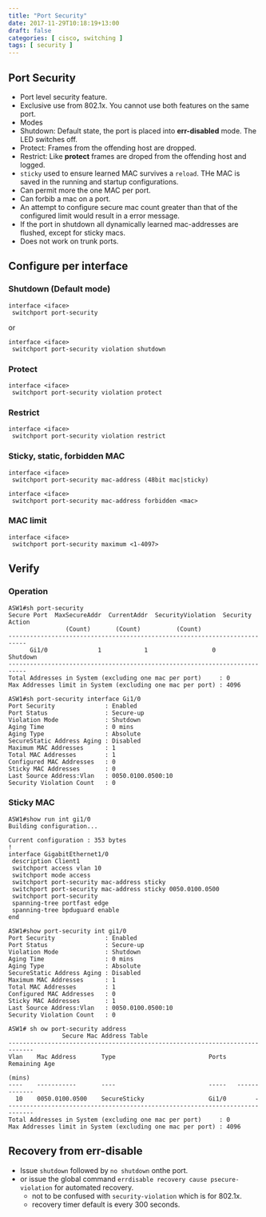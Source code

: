 ```yaml
---
title: "Port Security"
date: 2017-11-29T10:18:19+13:00
draft: false
categories: [ cisco, switching ]
tags: [ security ]
---
```


## Port Security
* Port level security feature.
* Exclusive use from 802.1x.  You cannot use both features on the same port.
* Modes
 * Shutdown: Default state, the port is placed into **err-disabled** mode.  The LED switches off.
  * Protect: Frames from the offending host are dropped.
  * Restrict: Like **protect** frames are droped from the offending host and logged.
* `sticky` used to ensure learned MAC survives a `reload`.  THe MAC is saved in the running and startup configurations.
* Can permit more the one MAC per port.
* Can forbib a mac on a port.
* An attempt to configure secure mac count greater than that of the configured limit would result in a error message.
* If the port in shutdown all dynamically learned mac-addresses are flushed, except for sticky macs.
* Does not work on trunk ports.

## Configure per interface
### Shutdown (Default mode)
```
interface <iface>
 switchport port-security
``` 

or

```
interface <iface>
 switchport port-security violation shutdown
```

### Protect
```
interface <iface>
 switchport port-security violation protect
``` 

### Restrict
```
interface <iface>
 switchport port-security violation restrict
``` 

### Sticky, static, forbidden MAC
```
interface <iface>
 switchport port-security mac-address (48bit mac|sticky)
``` 

```
interface <iface>
 switchport port-security mac-address forbidden <mac>
``` 

### MAC limit
```
interface <iface>
 switchport port-security maximum <1-4097>
```

## Verify
### Operation
```
ASW1#sh port-security                
Secure Port  MaxSecureAddr  CurrentAddr  SecurityViolation  Security Action
                (Count)       (Count)          (Count)
---------------------------------------------------------------------------
      Gi1/0              1            1                  0         Shutdown
---------------------------------------------------------------------------
Total Addresses in System (excluding one mac per port)     : 0
Max Addresses limit in System (excluding one mac per port) : 4096

ASW1#sh port-security interface Gi1/0
Port Security              : Enabled
Port Status                : Secure-up
Violation Mode             : Shutdown
Aging Time                 : 0 mins
Aging Type                 : Absolute
SecureStatic Address Aging : Disabled
Maximum MAC Addresses      : 1
Total MAC Addresses        : 1
Configured MAC Addresses   : 0
Sticky MAC Addresses       : 0
Last Source Address:Vlan   : 0050.0100.0500:10
Security Violation Count   : 0

```

### Sticky MAC
```
ASW1#show run int gi1/0
Building configuration...

Current configuration : 353 bytes
!
interface GigabitEthernet1/0
 description Client1
 switchport access vlan 10
 switchport mode access
 switchport port-security mac-address sticky
 switchport port-security mac-address sticky 0050.0100.0500
 switchport port-security
 spanning-tree portfast edge
 spanning-tree bpduguard enable
end

ASW1#show port-security int gi1/0
Port Security              : Enabled
Port Status                : Secure-up
Violation Mode             : Shutdown
Aging Time                 : 0 mins
Aging Type                 : Absolute
SecureStatic Address Aging : Disabled
Maximum MAC Addresses      : 1
Total MAC Addresses        : 1
Configured MAC Addresses   : 0
Sticky MAC Addresses       : 1
Last Source Address:Vlan   : 0050.0100.0500:10
Security Violation Count   : 0

ASW1# sh ow port-security address
               Secure Mac Address Table
-----------------------------------------------------------------------------
Vlan    Mac Address       Type                          Ports   Remaining Age
                                                                   (mins)    
----    -----------       ----                          -----   -------------
  10    0050.0100.0500    SecureSticky                  Gi1/0        -
-----------------------------------------------------------------------------
Total Addresses in System (excluding one mac per port)     : 0
Max Addresses limit in System (excluding one mac per port) : 4096

```

## Recovery from err-disable
* Issue `shutdown` followed by `no shutdown` onthe port.
* or issue the global command `errdisable recovery cause psecure-violation` for automated recovery.
  * not to be confused with `security-violation` which is for 802.1x.
  * recovery timer default is every 300 seconds.